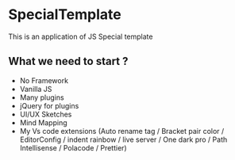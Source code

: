 # SpecialTemplate
This is an application of JS Special template

## What we need to start ?
- No Framework
- Vanilla JS
- Many plugins
- jQuery for plugins
- UI/UX Sketches
- Mind Mapping
- My Vs code extensions (Auto rename tag / Bracket pair color / EditorConfig / indent rainbow / live server / One dark pro / Path Intellisense / Polacode / Prettier)
